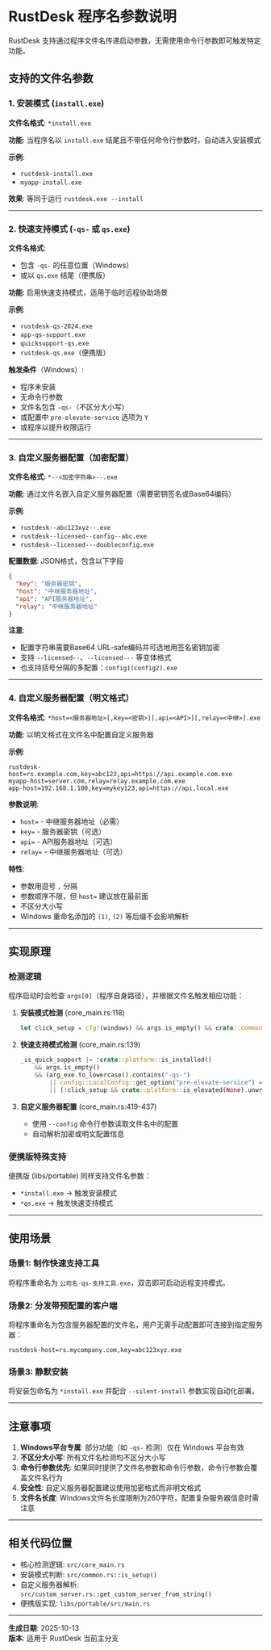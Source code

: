 # RustDesk 程序名参数说明

RustDesk 支持通过程序文件名传递启动参数，无需使用命令行参数即可触发特定功能。

## 支持的文件名参数

### 1. 安装模式 (`install.exe`)

**文件名格式**: `*install.exe`

**功能**: 当程序名以 `install.exe` 结尾且不带任何命令行参数时，自动进入安装模式

**示例**:
- `rustdesk-install.exe`
- `myapp-install.exe`

**效果**: 等同于运行 `rustdesk.exe --install`

---

### 2. 快速支持模式 (`-qs-` 或 `qs.exe`)

**文件名格式**: 
- 包含 `-qs-` 的任意位置（Windows）
- 或以 `qs.exe` 结尾（便携版）

**功能**: 启用快速支持模式，适用于临时远程协助场景

**示例**:
- `rustdesk-qs-2024.exe`
- `app-qs-support.exe`
- `quicksupport-qs.exe`
- `rustdesk-qs.exe`（便携版）

**触发条件**（Windows）:
- 程序未安装
- 无命令行参数
- 文件名包含 `-qs-`（不区分大小写）
- 或配置中 `pre-elevate-service` 选项为 `Y`
- 或程序以提升权限运行

---

### 3. 自定义服务器配置（加密配置）

**文件名格式**: `*--<加密字符串>--.exe`

**功能**: 通过文件名嵌入自定义服务器配置（需要密钥签名或Base64编码）

**示例**:
- `rustdesk--abc123xyz--.exe`
- `rustdesk--licensed--config--abc.exe`
- `rustdesk--licensed---doubleconfig.exe`

**配置数据**: JSON格式，包含以下字段
```json
{
  "key": "服务器密钥",
  "host": "中继服务器地址",
  "api": "API服务器地址",
  "relay": "中继服务器地址"
}
```

**注意**: 
- 配置字符串需要Base64 URL-safe编码并可选地用签名密钥加密
- 支持 `--licensed--`、`--licensed---` 等变体格式
- 也支持括号分隔的多配置：`config1(config2).exe`

---

### 4. 自定义服务器配置（明文格式）

**文件名格式**: `*host=<服务器地址>[,key=<密钥>][,api=<API>][,relay=<中继>].exe`

**功能**: 以明文格式在文件名中配置自定义服务器

**示例**:
```
rustdesk-host=rs.example.com,key=abc123,api=https://api.example.com.exe
myapp-host=server.com,relay=relay.example.com.exe
app-host=192.168.1.100,key=mykey123,api=https://api.local.exe
```

**参数说明**:
- `host=` - 中继服务器地址（必需）
- `key=` - 服务器密钥（可选）
- `api=` - API服务器地址（可选）
- `relay=` - 中继服务器地址（可选）

**特性**:
- 参数用逗号 `,` 分隔
- 参数顺序不限，但 `host=` 建议放在最前面
- 不区分大小写
- Windows 重命名添加的 `(1)`, `(2)` 等后缀不会影响解析

---

## 实现原理

### 检测逻辑

程序启动时会检查 `args[0]`（程序自身路径），并根据文件名触发相应功能：

1. **安装模式检测** (core_main.rs:118)
   ```rust
   let click_setup = cfg!(windows) && args.is_empty() && crate::common::is_setup(&arg_exe);
   ```

2. **快速支持模式检测** (core_main.rs:139)
   ```rust
   _is_quick_support |= !crate::platform::is_installed()
       && args.is_empty()
       && (arg_exe.to_lowercase().contains("-qs-")
           || config::LocalConfig::get_option("pre-elevate-service") == "Y"
           || (!click_setup && crate::platform::is_elevated(None).unwrap_or(false)));
   ```

3. **自定义服务器配置** (core_main.rs:419-437)
   - 使用 `--config` 命令行参数读取文件名中的配置
   - 自动解析加密或明文配置信息

### 便携版特殊支持

便携版 (libs/portable) 同样支持文件名参数：

- `*install.exe` → 触发安装模式
- `*qs.exe` → 触发快速支持模式

---

## 使用场景

### 场景1: 制作快速支持工具
将程序重命名为 `公司名-qs-支持工具.exe`，双击即可启动远程支持模式。

### 场景2: 分发带预配置的客户端
将程序重命名为包含服务器配置的文件名，用户无需手动配置即可连接到指定服务器：
```
rustdesk-host=rs.mycompany.com,key=abc123xyz.exe
```

### 场景3: 静默安装
将安装包命名为 `*install.exe` 并配合 `--silent-install` 参数实现自动化部署。

---

## 注意事项

1. **Windows平台专属**: 部分功能（如 `-qs-` 检测）仅在 Windows 平台有效
2. **不区分大小写**: 所有文件名检测均不区分大小写
3. **命令行参数优先**: 如果同时提供了文件名参数和命令行参数，命令行参数会覆盖文件名行为
4. **安全性**: 自定义服务器配置建议使用加密格式而非明文格式
5. **文件名长度**: Windows文件名长度限制为260字符，配置复杂服务器信息时需注意

---

## 相关代码位置

- 核心检测逻辑: `src/core_main.rs`
- 安装模式判断: `src/common.rs::is_setup()`
- 自定义服务器解析: `src/custom_server.rs::get_custom_server_from_string()`
- 便携版实现: `libs/portable/src/main.rs`

---

**生成日期**: 2025-10-13  
**版本**: 适用于 RustDesk 当前主分支
